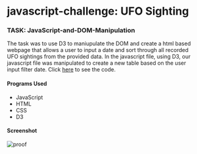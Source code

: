 # javascript-challenge: UFO Sighting

### TASK: JavaScript-and-DOM-Manipulation
The task was to use D3 to maniupulate the DOM and create a html based webpage that allows a user to input a date and sort through all recorded UFO sightings from the provided data.  In the javascript file, using D3, our javascript file was manipulated to create a new table based on the user input filter date. Click [here](https://github.com/jessfett/javascript-challenge/blob/main/index.html) to see the code. 



#### Programs Used
- JavaScript
- HTML
- CSS
- D3

#### Screenshot
![proof]("https://i.ibb.co/vwhMMCr/proof.png")
